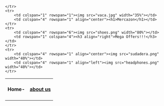 <!DOCTYPE html>
<html>
<head>
	<meta charset="utf-8">
	<meta name="viewport" content="width=device-width, initial-scale=1">
	
</head>
<body>
	<table width="100%">
	<tr>
		<td align="right" colspan="4" rowspan="1"><h4>Home-</h4></td>
		<td align="left" colspan="4" rowspan="1">
			<a href="about us.html" target="Mercazon.info"><h4>about us</h4></a>
		</td>

	</tr>
	<tr>
		<td colspan="1" rowspan="1"><img src="vaca.jpg" width="35%"></td>
		<td colspan="4" rowspan="1" align="center"><h1>Mercazon</h1></td>
	</tr>
	<tr>
		<td colspan="4" rowspan="6"><img src="shoes.png" width="80%"></td>
		<td rowspan="1" colspan="4"><h3 align="right">Mega Offers!!!</h3></td>
	</tr>
	<tr>
		<td colspan="4" rowspan="1" align="center"><img src="sudadera.png" width="40%"></td>
		<td colspan="4" rowspan="1" align="left"><img src="headphones.png" width="40%"></td>
	</tr>
  </table>
</body>
</html>
